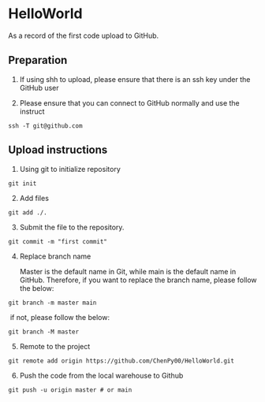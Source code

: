 # HelloWorld

As a record of the first code upload to GitHub.

## Preparation

1. If using shh to upload, please ensure that there is an ssh key under the GitHub user

2. Please ensure that you can connect to GitHub normally and use the instruct

```
ssh -T git@github.com
```

## Upload instructions

1. Using git to initialize repository

```
git init
```

2. Add files

```
git add ./.
```

3. Submit the file to the repository.

```
git commit -m "first commit"
```

4. Replace branch name

   Master is the default name in Git, while main is the default name in GitHub. Therefore, if you want to replace the branch name, please follow the below:

```
git branch -m master main
```

​	if not, please follow the below:

```
git branch -M master
```

5. Remote to the project

```
git remote add origin https://github.com/ChenPy00/HelloWorld.git
```

6. Push the code from the local warehouse to Github

```
git push -u origin master # or main
```

